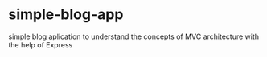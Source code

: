 # simple-blog-app
simple blog aplication to understand the concepts of MVC architecture with the help of Express
